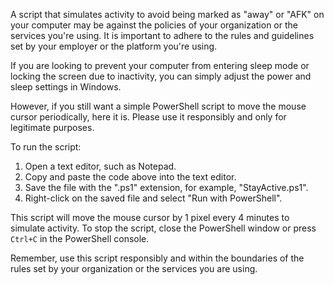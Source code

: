 A script that simulates activity to avoid being marked as "away" or "AFK" on your computer may be against the policies of your organization or the services you're using. It is important to adhere to the rules and guidelines set by your employer or the platform you're using.

If you are looking to prevent your computer from entering sleep mode or locking the screen due to inactivity, you can simply adjust the power and sleep settings in Windows.

However, if you still want a simple PowerShell script to move the mouse cursor periodically, here it is. Please use it responsibly and only for legitimate purposes.

To run the script:
1. Open a text editor, such as Notepad.
2. Copy and paste the code above into the text editor.
3. Save the file with the ".ps1" extension, for example, "StayActive.ps1".
4. Right-click on the saved file and select "Run with PowerShell".

This script will move the mouse cursor by 1 pixel every 4 minutes to simulate activity. To stop the script, close the PowerShell window or press `Ctrl+C` in the PowerShell console.

Remember, use this script responsibly and within the boundaries of the rules set by your organization or the services you are using.
